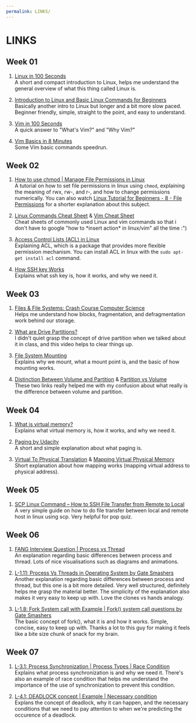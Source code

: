 ```yaml
---
permalink: LINKS/
---
```


# LINKS

## Week 01
1. [Linux in 100 Seconds](https://youtu.be/rrB13utjYV4?si=ChKSdTiZPsnz5bDc)<br>
A short and compact introduction to Linux, helps me understand the general overview of what this thing called Linux is.<br>

2. [Introduction to Linux and Basic Linux Commands for Beginners](https://youtu.be/IVquJh3DXUA?si=z6TTiiW34I9vJGox)<br>
Basically another intro to Linux but longer and a bit more slow paced. Beginner friendly, simple, straight to the point, and easy to understand. <br>

3. [Vim in 100 Seconds](https://youtu.be/-txKSRn0qeA?si=A-dsf29dq47OKpP6)<br>
A quick answer to "What's Vim?" and "Why Vim?" <br>

4. [Vim Basics in 8 Minutes](https://youtu.be/ggSyF1SVFr4?si=owEZSqSe5NLY8_HP)<br>
Some Vim basic commands speedrun.

## Week 02
1. [How to use chmod | Manage File Permissions in Linux](https://youtu.be/ngJG6Ix5FR4?si=iBwhNt8dPbogDwTJ)<br>
A tutorial on how to set file permissions in linux using `chmod`, explaining the meaning of rwx, rw-, and r-, and how to change permissions numerically. You can also watch [Linux Tutorial for Beginners - 8 - File Permissions](https://youtu.be/BmVmJi5dR9c?si=q2ee0KCw_C1l7UoC) for a shorter explanation about this subject.

2. [Linux Commands Cheat Sheet](https://www.geeksforgeeks.org/linux-commands-cheat-sheet/) & [Vim Cheat Sheet](https://vim.rtorr.com/)<br>
Cheat sheets of commonly used Linux and vim commands so that i don't have to google "how to \*insert action\* in linux/vim" all the time :")

3. [Access Control Lists (ACL) in Linux](https://www.geeksforgeeks.org/access-control-listsacl-linux/)<br>
Explaining ACL, which is a package that provides more flexible permission mechanism. You can install ACL in linux with the `sudo apt-get install acl` command.

4. [How SSH key Works](https://youtu.be/y2SWzw9D4RA?si=EYlkmR46BZv3P9DX)<br>
Explains what ssh key is, how it works, and why we need it. 

## Week 03
1. [Files & File Systems: Crash Course Computer Science](https://youtu.be/KN8YgJnShPM?si=nMv4ZWmjU8JbSWQ-)<br>
Helps me understand how blocks, fragmentation, and defragmentation work behind our storage.

2. [What are Drive Partitions?](https://youtu.be/AeUM4kR67XQ?si=RU32KF3v7-ZzckHx)<br>
I didn't quiet grasp the concept of drive partition when we talked about it in class, and this video helps to clear things up.

3. [File System Mounting](https://youtu.be/QT1mBAJBuoA?si=Uf-m-I4HdHCFa9iH)<br>
Explains why we mount, what a mount point is, and the basic of how mounting works.

4. [Distinction Between Volume and Partition](https://superuser.com/questions/1340300/distinction-between-volume-and-partition-terminology) & [Partition vs Volume](https://recoverit.wondershare.com/partition-tips/partition-vs-volume.html)<br>
These two links really helped me with my confusion about what really is the difference between volume and partition.

## Week 04
1. [What is virtual memory?](https://youtu.be/2quKyPnUShQ?si=ghtzNchGCKEOjWAF)<br>
Explains what virtual memory is, how it works, and why we need it.

2. [Paging by Udacity](https://youtu.be/pJ5ezHfJokw?si=BObDNTq9RgIf8kpb)<br>
A short and simple explanation about what paging is.

3. [Virtual To Physical Translation](https://youtu.be/l7HoguhFVQ4?si=vFjS9oeD9tSH0nYX) & [Mapping Virtual Physical Memory](https://youtu.be/c5TD8QyRJcA?si=pz_YtDCGNUmFFlOJ)<br>
Short explanation about how mapping works (mapping virtual address to physical address).

## Week 05
1. [SCP Linux Command – How to SSH File Transfer from Remote to Local](https://www.freecodecamp.org/news/scp-linux-command-example-how-to-ssh-file-transfer-from-remote-to-local/)<br>
A very simple guide on how to do file transfer between local and remote host in linux using scp. Very helpful for pop quiz.

## Week 06
1. [FANG Interview Question | Process vs Thread](https://youtu.be/4rLW7zg21gI?si=-WLdSXsHyzCXKTii)<br>
An explanation regarding basic differences between process and thread. Lots of nice visualisations such as diagrams and animations.

2. [L-1.11: Process Vs Threads in Operating System by Gate Smashers](https://youtu.be/ITc09gOrqZk?si=DVJRuT_-RGhJPpW2)<br>
Another explanation regarding basic differences between process and thread, but this one is a bit more detailed. Very well structured, definitely helps me grasp the material better. The simplicity of the explanation also makes it very easy to keep up with. Love the clones vs hands analogy.

3. [L-1.8: Fork System call with Example | Fork() system call questions by Gate Smashers](https://youtu.be/ixq5cpdEO2Q?si=txfT28j2dIQlSxbk)<br>
The basic concept of fork(), what it is and how it works. Simple, concise, easy to keep up with. Thanks a lot to this guy for making it feels like a bite size chunk of snack for my brain.

## Week 07
1. [L-3.1: Process Synchronization | Process Types | Race Condition](https://youtu.be/3Eaw1SSIqRg?si=ryCjAaiMvPWFgEJZ)<br>
Explains what process synchronization is and why we need it. There's also an example of race condition that helps me understand the importance of the use of synchronization to prevent this condition.

2. [L-4.1: DEADLOCK concept | Example | Necessary condition](https://youtu.be/rWFH6PLOIEI?si=7kXPDIqIJx3hJbS2)<br>
Explans the concept of deadlock, why it can happen, and the necessary conditions that we need to pay attention to when we're predicting the occurence of a deadlock. 
